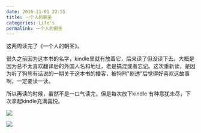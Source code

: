 ```yaml
---
date: 2016-11-01 22:55
title: 一个人的朝圣
categories: Life's
permalink: 一个人的朝圣
---
```



这两周读完了《一个人的朝圣》。

很久之前因为这本书的名字，kindle里就有放着它，后来读了但没读下去。大概是因为总不太喜欢翻译后的外国人名和地址，老是搞混或者忘记。这次重新读，是因为听了狗熊有话说的一期关于这本书的播客，被狗熊"剧透"后觉得好喜欢这故事啊，一定要读一读。

所以再读的时候，虽然不是一口气读完，但是每次放下kindle 有种意犹未尽，下次拿起kindle充满喜悦。

<!-- more -->

![](http://ww3.sinaimg.cn/large/7853084cgw1f9mvk39ahyj20yi1pcnb9.jpg)

![](http://ww4.sinaimg.cn/large/7853084cgw1f9mvkten9bj21kw23u7wh.jpg)

